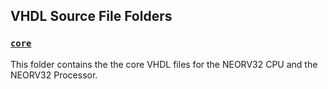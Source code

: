 ## VHDL Source File Folders

### [`core`](https://github.com/stnolting/neorv32/tree/master/rtl/core)

This folder contains the the core VHDL files for the NEORV32 CPU and the NEORV32 Processor.